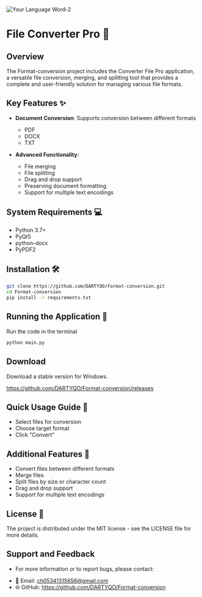 
![Your Language Word-2](https://github.com/user-attachments/assets/5f001d9a-4c75-4d83-8493-846eec8717cd)
# File Converter Pro 🔄

## Overview
The Format-conversion project includes the Converter File Pro application, a versatile file conversion, merging, and splitting tool that provides a complete and user-friendly solution for managing various file formats.

## Key Features ✨
- **Document Conversion**: Supports conversion between different formats
  * PDF
  * DOCX
  * TXT

- **Advanced Functionality**:
  * File merging
  * File splitting
  * Drag and drop support
  * Preserving document formatting
  * Support for multiple text encodings

## System Requirements 💻
- Python 3.7+
- PyQt5
- python-docx
- PyPDF2

## Installation 🛠️
```bash
git clone https://github.com/DARTYQO/Format-conversion.git
cd Format-conversion
pip install -r requirements.txt
```

## Running the Application 🚀
Run the code in the terminal
```bash
python main.py
```

## Download
Download a stable version for Windows.

https://github.com/DARTYQO/Format-conversion/releases

## Quick Usage Guide 📘
* Select files for conversion
* Choose target format
* Click "Convert"

## Additional Features 🔧
* Convert files between different formats
* Merge files
* Split files by size or character count
* Drag and drop support
* Support for multiple text encodings

## License 📄
The project is distributed under the MIT license - see the LICENSE file for more details.

## Support and Feedback
* For more information or to report bugs, please contact:
- 📧 Email: ch05341315656@gmail.com
- 🌐 GitHub: https://github.com/DARTYQO/Format-conversion


